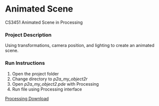 # Animated Scene
CS3451 Animated Scene in Processing

### Project Description ### 
Using transformations, camera position, and lighting to create an animated scene.

### Run Instructions ###
1. Open the project folder
2. Change directory to *p2a_my_object2r*
2. Open *p2a_my_object2.pde* with Processing
3. Run file using Processing interface

[Processing Download](https://processing.org/download/)

